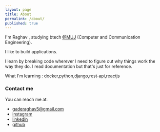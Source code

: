 ```yaml
---
layout: page
title: About
permalink: /about/
published: true
---
```

I'm Raghav , studying btech [@MUJ](https://jaipur.manipal.edu/) (Computer and Communication Engineering).

I like to build applications.

I learn by breaking code wherever I need to figure out why things work the way they do. I read documentation but that's just for reference.

What I'm learning : docker,python,django,rest-api,reactjs




### Contact me
You can reach me at:

* [gaderaghav5@gmail.com](mailto:gaderaghav5@gmail.com)
* [instagram](https://www.instagram.com/raghavgade/)
* [linkedin](https://www.linkedin.com/in/raghav-gade/)
* [github](https://github.com/gade-raghav)
